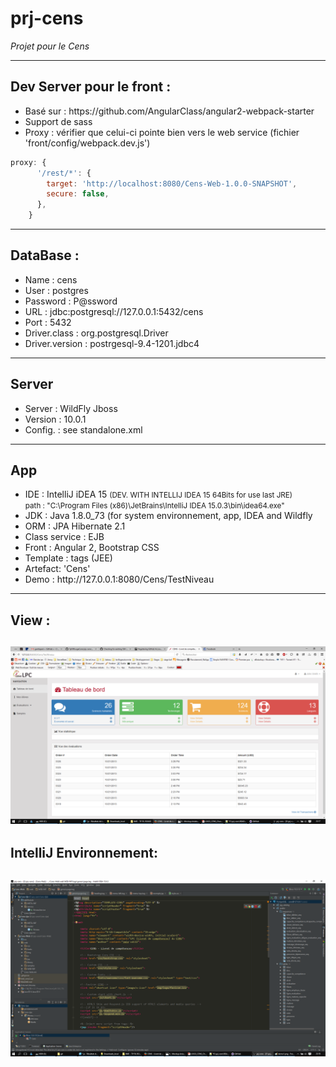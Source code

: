# prj-cens
<i>Projet pour le Cens</i>
<hr/>
<h2>Dev Server pour le front :</h2>
<ul>
<li>Basé sur : https://github.com/AngularClass/angular2-webpack-starter</li>
<li>Support de sass</li>
<li>Proxy : vérifier que celui-ci pointe bien vers le web service (fichier 'front/config/webpack.dev.js')</li>
</ul>



```javascript
proxy: {
      '/rest/*': {
        target: 'http://localhost:8080/Cens-Web-1.0.0-SNAPSHOT',
        secure: false,
      },
    }
```




<hr/>
<h2>DataBase :</h2>
<ul>
<li>Name : cens </li>
<li>User : postgres</li>
<li>Password : P@ssword</li>
<li>URL : jdbc:postgresql://127.0.0.1:5432/cens</li>
<li>Port : 5432</li>
<li>Driver.class : org.postgresql.Driver</li>
<li>Driver.version : postrgesql-9.4-1201.jdbc4</li>
</ul>
<hr/>
<h2>Server</h2>
<ul>
<li>Server : WildFly Jboss</li>
<li>Version : 10.0.1</li>
<li>Config. : see standalone.xml</li>
</ul>
<hr/>
<h2>App</h2>
<ul>
<li>IDE : IntelliJ iDEA 15 <small>(DEV. WITH INTELLIJ IDEA 15 64Bits for use last JRE)<br/>path : "C:\Program Files (x86)\JetBrains\IntelliJ IDEA 15.0.3\bin\idea64.exe"</small></li>
<li>JDK : Java 1.8.0_73 (for system environnement, app, IDEA and Wildfly</li>
<li>ORM :  JPA Hibernate 2.1</li>
<li>Class service : EJB</li>
<li>Front : Angular 2, Bootstrap CSS</li>
<li>Template : tags (JEE)</li>
<li>Artefact: 'Cens'</li>
<li>Demo : http://127.0.0.1:8080/Cens/TestNiveau</li>
</ul>

<hr/>
<h2>View : <h2/>
<img src="git/demo1.png"/>

<h2>IntelliJ Environnement: <h2/>
<img src="git/intelliJ1.png"/>
